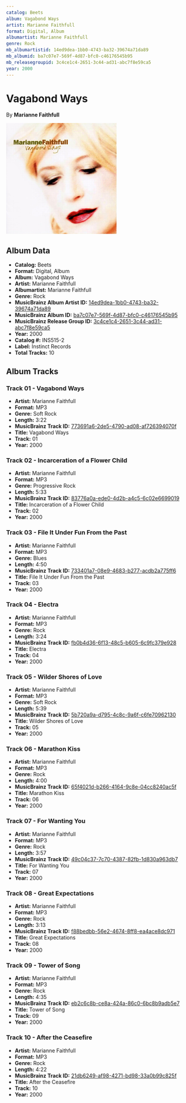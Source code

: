 ```yaml
---
catalog: Beets
album: Vagabond Ways
artist: Marianne Faithfull
format: Digital, Album
albumartist: Marianne Faithfull
genre: Rock
mb_albumartistid: 14ed9dea-1bb0-4743-ba32-39674a71da89
mb_albumid: ba7c07e7-569f-4d87-bfc0-c46176545b95
mb_releasegroupid: 3c4ce1c4-2651-3c44-ad31-abc7f8e59ca5
year: 2000
---
```


# Vagabond Ways

By **Marianne Faithfull**

![](../../assets/beetscovers/Marianne_Faithfull-Vagabond_Ways.jpg)

## Album Data

- **Catalog:** Beets
- **Format:** Digital, Album
- **Album:** Vagabond Ways
- **Artist:** Marianne Faithfull
- **Albumartist:** Marianne Faithfull
- **Genre:** Rock
- **MusicBrainz Album Artist ID:** [14ed9dea-1bb0-4743-ba32-39674a71da89](https://musicbrainz.org/artist/14ed9dea-1bb0-4743-ba32-39674a71da89)
- **MusicBrainz Album ID:** [ba7c07e7-569f-4d87-bfc0-c46176545b95](https://musicbrainz.org/release/ba7c07e7-569f-4d87-bfc0-c46176545b95)
- **MusicBrainz Release Group ID:** [3c4ce1c4-2651-3c44-ad31-abc7f8e59ca5](https://musicbrainz.org/release-group/3c4ce1c4-2651-3c44-ad31-abc7f8e59ca5)
- **Year:** 2000
- **Catalog #:** INS515-2
- **Label:** Instinct Records
- **Total Tracks:** 10

## Album Tracks

### Track 01 - Vagabond Ways

- **Artist:** Marianne Faithfull
- **Format:** MP3
- **Genre:** Soft Rock
- **Length:** 3:22
- **MusicBrainz Track ID:** [773691a6-2de5-4790-ad08-af726394070f](https://musicbrainz.org/recording/773691a6-2de5-4790-ad08-af726394070f)
- **Title:** Vagabond Ways
- **Track:** 01
- **Year:** 2000

### Track 02 - Incarceration of a Flower Child

- **Artist:** Marianne Faithfull
- **Format:** MP3
- **Genre:** Progressive Rock
- **Length:** 5:33
- **MusicBrainz Track ID:** [83776a0a-ede0-4d2b-a4c5-6c02e6699019](https://musicbrainz.org/recording/83776a0a-ede0-4d2b-a4c5-6c02e6699019)
- **Title:** Incarceration of a Flower Child
- **Track:** 02
- **Year:** 2000

### Track 03 - File It Under Fun From the Past

- **Artist:** Marianne Faithfull
- **Format:** MP3
- **Genre:** Blues
- **Length:** 4:50
- **MusicBrainz Track ID:** [733401a7-08e9-4683-b277-acdb2a775ff6](https://musicbrainz.org/recording/733401a7-08e9-4683-b277-acdb2a775ff6)
- **Title:** File It Under Fun From the Past
- **Track:** 03
- **Year:** 2000

### Track 04 - Electra

- **Artist:** Marianne Faithfull
- **Format:** MP3
- **Genre:** Rock
- **Length:** 3:24
- **MusicBrainz Track ID:** [fb0b4d36-6f13-48c5-b605-6c9fc379e928](https://musicbrainz.org/recording/fb0b4d36-6f13-48c5-b605-6c9fc379e928)
- **Title:** Electra
- **Track:** 04
- **Year:** 2000

### Track 05 - Wilder Shores of Love

- **Artist:** Marianne Faithfull
- **Format:** MP3
- **Genre:** Soft Rock
- **Length:** 5:39
- **MusicBrainz Track ID:** [5b720a9a-d795-4c8c-9a6f-c6fe70962130](https://musicbrainz.org/recording/5b720a9a-d795-4c8c-9a6f-c6fe70962130)
- **Title:** Wilder Shores of Love
- **Track:** 05
- **Year:** 2000

### Track 06 - Marathon Kiss

- **Artist:** Marianne Faithfull
- **Format:** MP3
- **Genre:** Rock
- **Length:** 4:00
- **MusicBrainz Track ID:** [65f4021d-b266-4164-9c8e-04cc8240ac5f](https://musicbrainz.org/recording/65f4021d-b266-4164-9c8e-04cc8240ac5f)
- **Title:** Marathon Kiss
- **Track:** 06
- **Year:** 2000

### Track 07 - For Wanting You

- **Artist:** Marianne Faithfull
- **Format:** MP3
- **Genre:** Rock
- **Length:** 3:57
- **MusicBrainz Track ID:** [49c04c37-7c70-4387-82fb-1d830a963db7](https://musicbrainz.org/recording/49c04c37-7c70-4387-82fb-1d830a963db7)
- **Title:** For Wanting You
- **Track:** 07
- **Year:** 2000

### Track 08 - Great Expectations

- **Artist:** Marianne Faithfull
- **Format:** MP3
- **Genre:** Rock
- **Length:** 3:13
- **MusicBrainz Track ID:** [f88bedbb-56e2-4674-8ff8-ea4ace8dc971](https://musicbrainz.org/recording/f88bedbb-56e2-4674-8ff8-ea4ace8dc971)
- **Title:** Great Expectations
- **Track:** 08
- **Year:** 2000

### Track 09 - Tower of Song

- **Artist:** Marianne Faithfull
- **Format:** MP3
- **Genre:** Rock
- **Length:** 4:35
- **MusicBrainz Track ID:** [eb2c6c8b-ce8a-424a-86c0-6bc8b9adb5e7](https://musicbrainz.org/recording/eb2c6c8b-ce8a-424a-86c0-6bc8b9adb5e7)
- **Title:** Tower of Song
- **Track:** 09
- **Year:** 2000

### Track 10 - After the Ceasefire

- **Artist:** Marianne Faithfull
- **Format:** MP3
- **Genre:** Rock
- **Length:** 4:22
- **MusicBrainz Track ID:** [21db6249-af98-4271-bd98-33a0b99c825f](https://musicbrainz.org/recording/21db6249-af98-4271-bd98-33a0b99c825f)
- **Title:** After the Ceasefire
- **Track:** 10
- **Year:** 2000

